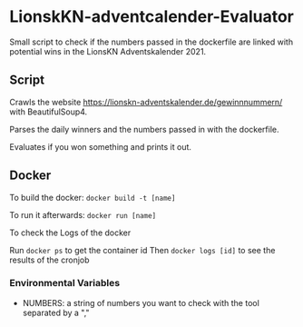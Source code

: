 # LionskKN-adventcalender-Evaluator

Small script to check if the numbers passed in the dockerfile are linked with potential wins in the LionsKN Adventskalender 2021.

## Script

Crawls the website https://lionskn-adventskalender.de/gewinnnummern/ with BeautifulSoup4.

Parses the daily winners and the numbers passed in with the dockerfile.

Evaluates if you won something and prints it out.

## Docker
To build the docker:
``docker build -t [name]``

To run it afterwards:
``docker run [name]``

To check the Logs of the docker

Run ``docker ps`` to get the container id
Then ``docker logs [id]`` to see the results of the cronjob

### Environmental Variables

- NUMBERS: a string of numbers you want to check with the tool separated by a ","

